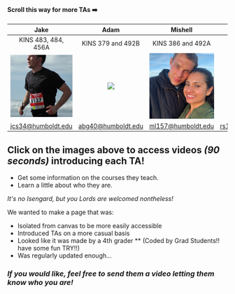 [1]: profiles/Mishell.jpg
[2]:  https://digitalcommons.humboldt.edu/ideafest_posters/288/ "Mishell's Poster"
[3]: https://digitalcommons.humboldt.edu/ideafest_posters/277/ "Jake's Ideafest Poster"
[4]:  https://youtu.be/1ELKQhPaA5k "Adam's Introduction"


#### Scroll this way for more TAs ➡️ ####

| Jake | Adam | Mishell | MAYBE | 
|:-:|:-:|:-:|:-:|
| KINS 483, 484, 456A | KINS 379 and 492B | KINS 386 and 492A | KINS 386 |
|[<img src="profiles/10674_3211673_enm3484092180ram(1) Cropped.jpg" width= "150"/>][3]|[<img src="profiles/imageonline-co-cropped-image.jpg" width="150"/>][4]|[<img src="profiles/index.jpg" width= "150"/>][2]|![Mishell's Image][1]|
| jcs34@humboldt.edu | abg40@humboldt.edu | ml157@humboldt.edu | rs120@humboldt.edu |

## Click on the images above to access videos _(90 seconds)_ introducing each TA!
  - Get some information on the courses they teach.
  - Learn a little about who they are. 

_It's no Isengard, but you Lords are welcomed nontheless!_

We wanted to make a page that was:
* Isolated from canvas to be  more easily accessible
* Introduced TAs on a more casual basis
* Looked like it was made by a 4th grader 
** (Coded by Grad Students!! have some fun TRY!!) 
* Was regularly updated enough...

### _If you would like, feel free to send them a video letting them know who you are!_
